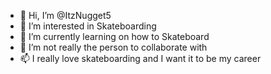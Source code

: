 - 👋 Hi, I’m @ItzNugget5
- 👀 I’m interested in Skateboarding
- 🌱 I’m currently learning on how to Skateboard
- 💞️ I’m not really the person to collaborate with
- 📫 I really love skateboarding and I want it to be my career
